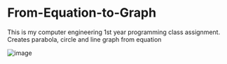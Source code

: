 # From-Equation-to-Graph
This is my computer engineering 1st year programming class assignment. Creates parabola, circle and line graph from equation

![image](https://user-images.githubusercontent.com/81562942/175324652-215cfc5e-7c11-4b89-8214-63f3632e6fd6.png)

